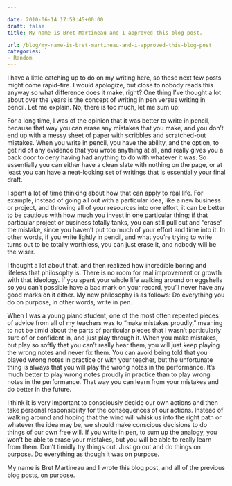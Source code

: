 ```yaml
---

date: 2010-06-14 17:59:45+00:00
draft: false
title: My name is Bret Martineau and I approved this blog post.

url: /blog/my-name-is-bret-martineau-and-i-approved-this-blog-post
categories:
- Random
---
```


I have a little catching up to do on my writing here, so these next few posts might come rapid-fire. I would apologize, but close to nobody reads this anyway so what difference does it make, right?
One thing I’ve thought a lot about over the years is the concept of writing in pen versus writing in pencil. Let me explain. No, there is too much, let me sum up:




For a long time, I was of the opinion that it was better to write in pencil, because that way you can erase any mistakes that you make, and you don’t end up with a messy sheet of paper with scribbles and scratched-out mistakes. When you write in pencil, you have the ability, and the option, to get rid of any evidence that you wrote anything at all, and really gives you a back door to deny having had anything to do with whatever it was. So essentially you can either have a clean slate with nothing on the page, or at least you can have a neat-looking set of writings that is essentially your final draft.




I spent a lot of time thinking about how that can apply to real life. For example, instead of going all out with a particular idea, like a new business or project, and throwing all of your resources into one effort, it can be better to be cautious with how much you invest in one particular thing; if that particular project or business totally tanks, you can still pull out and “erase” the mistake, since you haven’t put too much of your effort and time into it. In other words, if you write lightly in pencil, and what you’re trying to write turns out to be totally worthless, you can just erase it, and nobody will be the wiser.




I thought a lot about that, and then realized how incredible boring and lifeless that philosophy is. There is no room for real improvement or growth with that ideology. If you spent your whole life walking around on eggshells so you can’t possible have a bad mark on your record, you’ll never have any good marks on it either. My new philosophy is as follows: Do everything you do on purpose, in other words, write in pen.




When I was a young piano student, one of the most often repeated pieces of advice from all of my teachers was to “make mistakes proudly,” meaning to not be timid about the parts of particular pieces that I wasn’t particularly sure of or confident in, and just play through it. When you make mistakes, but play so softly that you can’t really hear them, you will just keep playing the wrong notes and never fix them. You can avoid being told that you played wrong notes in practice or with your teacher, but the unfortunate thing is always that you will play the wrong notes in the performance. It’s much better to play wrong notes proudly in practice than to play wrong notes in the performance. That way you can learn from your mistakes and do better in the future.




I think it is very important to consciously decide our own actions and then take personal responsibility for the consequences of our actions. Instead of walking around and hoping that the wind will whisk us into the right path or whatever the idea may be, we should make conscious decisions to do things of our own free will. If you write in pen, to sum up the analogy, you won’t be able to erase your mistakes, but you will be able to really learn from them. Don’t timidly try things out. Just go out and do things on purpose. Do everything as though it was on purpose.










My name is Bret Martineau and I wrote this blog post, and all of the previous blog posts, on purpose.

